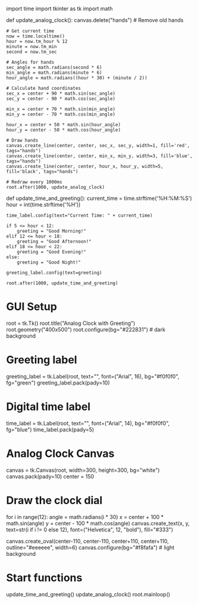 import time
import tkinter as tk
import math

def update_analog_clock():
    canvas.delete("hands")  # Remove old hands

    # Get current time
    now = time.localtime()
    hour = now.tm_hour % 12
    minute = now.tm_min
    second = now.tm_sec

    # Angles for hands
    sec_angle = math.radians(second * 6)
    min_angle = math.radians(minute * 6)
    hour_angle = math.radians((hour * 30) + (minute / 2))

    # Calculate hand coordinates
    sec_x = center + 90 * math.sin(sec_angle)
    sec_y = center - 90 * math.cos(sec_angle)

    min_x = center + 70 * math.sin(min_angle)
    min_y = center - 70 * math.cos(min_angle)

    hour_x = center + 50 * math.sin(hour_angle)
    hour_y = center - 50 * math.cos(hour_angle)

    # Draw hands
    canvas.create_line(center, center, sec_x, sec_y, width=1, fill='red', tags="hands")
    canvas.create_line(center, center, min_x, min_y, width=3, fill='blue', tags="hands")
    canvas.create_line(center, center, hour_x, hour_y, width=5, fill='black', tags="hands")

    # Redraw every 1000ms
    root.after(1000, update_analog_clock)

def update_time_and_greeting():
    current_time = time.strftime('%H:%M:%S')
    hour = int(time.strftime('%H'))

    time_label.config(text="Current Time: " + current_time)

    if 5 <= hour < 12:
        greeting = "Good Morning!"
    elif 12 <= hour < 18:
        greeting = "Good Afternoon!"
    elif 18 <= hour < 22:
        greeting = "Good Evening!"
    else:
        greeting = "Good Night!"

    greeting_label.config(text=greeting)

    root.after(1000, update_time_and_greeting)

# GUI Setup
root = tk.Tk()
root.title("Analog Clock with Greeting")
root.geometry("400x500")
root.configure(bg="#222831")  # dark background


# Greeting label
greeting_label = tk.Label(root, text="", font=("Arial", 16), bg="#f0f0f0", fg="green")
greeting_label.pack(pady=10)

# Digital time label
time_label = tk.Label(root, text="", font=("Arial", 14), bg="#f0f0f0", fg="blue")
time_label.pack(pady=5)

# Analog Clock Canvas
canvas = tk.Canvas(root, width=300, height=300, bg="white")
canvas.pack(pady=10)
center = 150

# Draw the clock dial
for i in range(12):
    angle = math.radians(i * 30)
    x = center + 100 * math.sin(angle)
    y = center - 100 * math.cos(angle)
    canvas.create_text(x, y, text=str(i if i != 0 else 12), font=("Helvetica", 12, "bold"), fill="#333")

canvas.create_oval(center-110, center-110, center+110, center+110, outline="#eeeeee", width=6)
canvas.configure(bg="#f8fafa")  # light background

# Start functions
update_time_and_greeting()
update_analog_clock()
root.mainloop()


    
